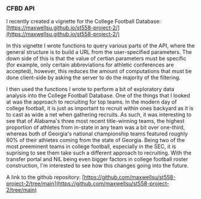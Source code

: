 ### CFBD API

I recently created a vignette for the College Football Database: [https://maxwellsu.github.io/st558-project-2/](https://maxwellsu.github.io/st558-project-2/)

In this vignette I wrote functions to query various parts of the API, where the general structure is to build a URL from the user-specified parameters. The down side of this is that the value of certian parameters must be specific (for example, only certain abbreviations for athletic conferences are accepted), however, this reduces the amount of computations that must be done client-side by asking the server to do the majority of the filtering.

I then used the functions I wrote to perform a bit of exploratory data analysis into the College Football Database. One of the things that I looked at was the approach to recruiting for top teams. In the modern day of college football, it is just as important to recruit within ones backyard as it is to cast as wide a net when gathering recruits. As such, it was interesting to see that of Alabama's three most recent title-winning teams, the highest proportion of athletes from in-state in any team was a bit over one-third, whereas both of Georgia's national championship teams featured roughly 60% of their athletes coming from the state of Georgia. Being two of the most preeminent teams in college football, especially in the SEC, it is suprising to see them take such a different approach to recruiting. With the transfer portal and NIL being even bigger factors in college football roster construction, I'm interested to see how this changes going into the future.

A link to the github repository: [https://github.com/maxwellsu/st558-project-2/tree/main](https://github.com/maxwellsu/st558-project-2/tree/main)
